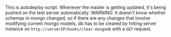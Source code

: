 This is autodeploy script. Whenever the master is getting updated, it's being pushed on the test server automatically.
WARNING:
It doesn't know whether schemas in mongo changed, so if there are any changes that involve modifying current mongo models,
db has to be cleared by hitting server instance on `http://serverIP/hooks/clear-mongodb` with a `GET` request.